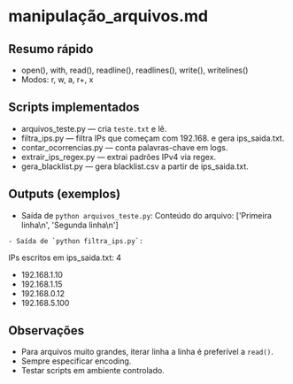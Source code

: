 # manipulação_arquivos.md

## Resumo rápido
- open(), with, read(), readline(), readlines(), write(), writelines()
- Modos: r, w, a, r+, x

## Scripts implementados
- arquivos_teste.py — cria `teste.txt` e lê.
- filtra_ips.py — filtra IPs que começam com 192.168. e gera ips_saida.txt.
- contar_ocorrencias.py — conta palavras-chave em logs.
- extrair_ips_regex.py — extrai padrões IPv4 via regex.
- gera_blacklist.py — gera blacklist.csv a partir de ips_saida.txt.

## Outputs (exemplos)
- Saída de `python arquivos_teste.py`:
Conteúdo do arquivo: ['Primeira linha\n', 'Segunda linha\n']

```
- Saída de `python filtra_ips.py`:

```

IPs escritos em ips_saida.txt: 4

- 192.168.1.10
- 192.168.1.15
- 192.168.0.12
- 192.168.5.100
## Observações
- Para arquivos muito grandes, iterar linha a linha é preferível a `read()`.
- Sempre especificar encoding.
- Testar scripts em ambiente controlado.

